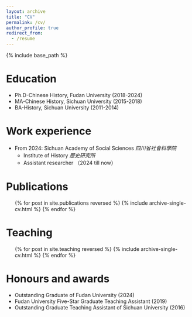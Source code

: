 ```yaml
---
layout: archive
title: "CV"
permalink: /cv/
author_profile: true
redirect_from:
  - /resume
---
```


{% include base_path %}

Education
======
* Ph.D-Chinese History, Fudan University (2018-2024)
* MA-Chinese History, Sichuan University (2015-2018)
* BA-History, Sichuan University (2011-2014)

Work experience
======
* From 2024: Sichuan Academy of Social Sciences <i>四川省社會科學院</i>
  * Institute of History <i>歷史研究所</i>
  * Assistant researcher （2024 till now）

Publications
======
  <ul>{% for post in site.publications reversed %}
    {% include archive-single-cv.html %}
  {% endfor %}</ul>
  
  
Teaching
======
  <ul>{% for post in site.teaching reversed %}
    {% include archive-single-cv.html %}
  {% endfor %}</ul>
  
Honours and awards
======
* Outstanding Graduate of Fudan University (2024)
* Fudan University Five-Star Graduate Teaching Assistant (2019)
* Outstanding Graduate Teaching Assistant of Sichuan University (2016)
